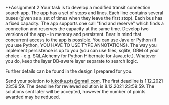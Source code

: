 **Assignment 2
Your task is to develop a modified transit connection search app. The app has a set of stops and lines. Each line contains several buses (given as a set of times when they leave the first stop). Each bus has a fixed capacity. The app supports one call "find and reserve" which finds a connection and reserves the capacity at the same time. Develop two versions of the app - in memory and persistent. Bear in mind that concurrent access to the app is possible. You can use Java or Python (if you use Python, YOU HAVE TO USE TYPE ANNOTATIONS). The way you implement persistence is up to you (you can use files, sqlite, ORM of your choice - e.g. SQLAlchemy for Python Hibernate for Java,etc.). Whatever you do, keep the layer DB-aware layer separate to search logic.

Further details can be found in the design I prepared for you.

Send your solution to lukotka.pts@gmail.com. The first deadline is 1.12.2021 23:59:59. The deadline for reviewed solution is 8.12.2021 23:59:59. The solutions sent later will be accepted, however the number of points awarded may be reduced.
